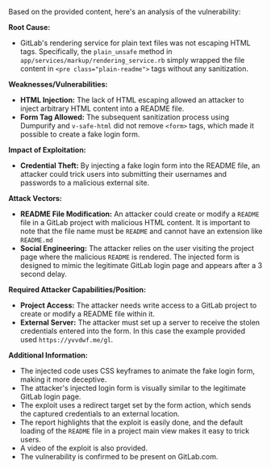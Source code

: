 Based on the provided content, here's an analysis of the vulnerability:

**Root Cause:**

*   GitLab's rendering service for plain text files was not escaping HTML tags. Specifically, the `plain_unsafe` method in `app/services/markup/rendering_service.rb` simply wrapped the file content in `<pre class="plain-readme">` tags without any sanitization.

**Weaknesses/Vulnerabilities:**

*   **HTML Injection:** The lack of HTML escaping allowed an attacker to inject arbitrary HTML content into a README file.
*   **Form Tag Allowed:** The subsequent sanitization process using Dumpurify and `v-safe-html` did not remove `<form>` tags, which made it possible to create a fake login form.

**Impact of Exploitation:**

*   **Credential Theft:** By injecting a fake login form into the README file, an attacker could trick users into submitting their usernames and passwords to a malicious external site.

**Attack Vectors:**

*   **README File Modification:** An attacker could create or modify a `README` file in a GitLab project with malicious HTML content.  It is important to note that the file name must be `README` and cannot have an extension like `README.md`
*   **Social Engineering:** The attacker relies on the user visiting the project page where the malicious `README` is rendered. The injected form is designed to mimic the legitimate GitLab login page and appears after a 3 second delay.

**Required Attacker Capabilities/Position:**

*   **Project Access:** The attacker needs write access to a GitLab project to create or modify a README file within it.
*   **External Server:** The attacker must set up a server to receive the stolen credentials entered into the form.  In this case the example provided used `https://yvvdwf.me/gl`.

**Additional Information:**

*   The injected code uses CSS keyframes to animate the fake login form, making it more deceptive.
*   The attacker's injected login form is visually similar to the legitimate GitLab login page.
*   The exploit uses a redirect target set by the form action, which sends the captured credentials to an external location.
*   The report highlights that the exploit is easily done, and the default loading of the `README` file in a project main view makes it easy to trick users.
*   A video of the exploit is also provided.
*   The vulnerability is confirmed to be present on GitLab.com.